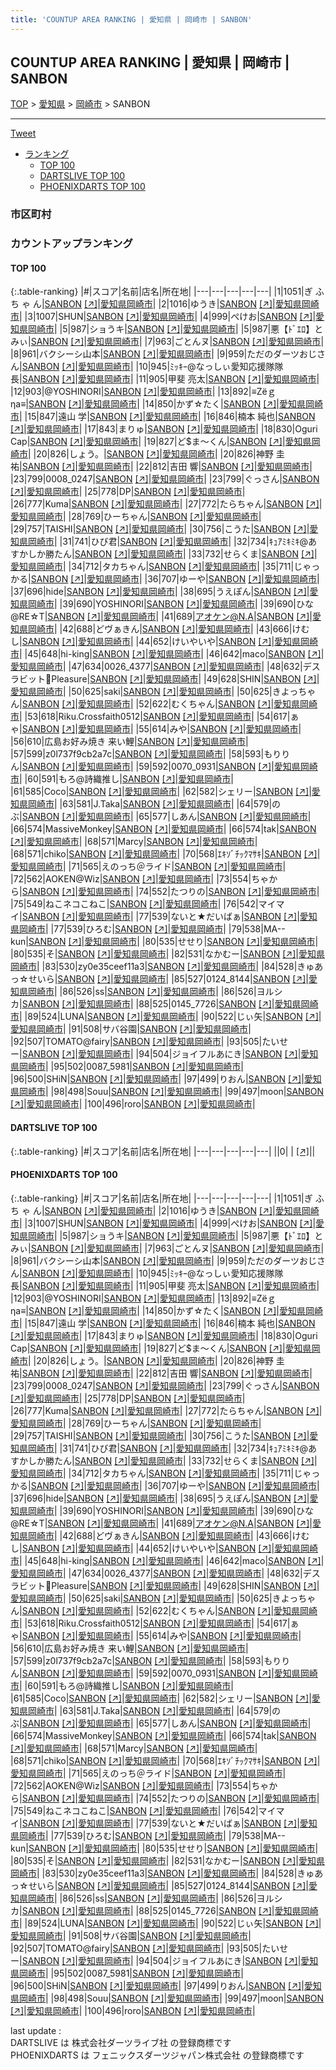 ```yaml
---
title: 'COUNTUP AREA RANKING | 愛知県 | 岡崎市 | SANBON'
---
```

## COUNTUP AREA RANKING | 愛知県 | 岡崎市 | SANBON

[TOP](/darts/rank/) > [愛知県](/darts/rank/愛知県/) > [岡崎市](/darts/rank/愛知県/岡崎市/) > SANBON

___

<a href="https://twitter.com/share?ref_src=twsrc%5Etfw" data-text="COUNTUP AREA RANKING | 愛知県岡崎市SANBON" class="twitter-share-button" data-hashtags="DARTSLIVE,PHOENIXDARTS,darts,ダーツ" data-show-count="false">Tweet</a>

* [ランキング](#カウントアップランキング)
    * [TOP 100](#top-100)
    * [DARTSLIVE TOP 100](#dartslive-top-100)
    * [PHOENIXDARTS TOP 100](#phoenixdarts-top-100)

### 市区町村

<ul>

</ul>

### カウントアップランキング

#### TOP 100



{:.table-ranking}
|#|スコア|名前|店名|所在地|
|---|---|---|---|---|
|1|1051|<span class="rank-name-pd">ぎ ふ ち ゃ ん</span>|<a href="/darts/rank/shops/89578.html">SANBON</a> <a href="https://vs.phoenixdarts.com/jp/shop/shopDetailInfo/s_89578?s_seq=89578">[↗]</a>|<a href="/darts/rank/愛知県/岡崎市">愛知県岡崎市</a>|
|2|1016|<span class="rank-name-pd">ゆうき</span>|<a href="/darts/rank/shops/89578.html">SANBON</a> <a href="https://vs.phoenixdarts.com/jp/shop/shopDetailInfo/s_89578?s_seq=89578">[↗]</a>|<a href="/darts/rank/愛知県/岡崎市">愛知県岡崎市</a>|
|3|1007|<span class="rank-name-pd">SHUN</span>|<a href="/darts/rank/shops/89578.html">SANBON</a> <a href="https://vs.phoenixdarts.com/jp/shop/shopDetailInfo/s_89578?s_seq=89578">[↗]</a>|<a href="/darts/rank/愛知県/岡崎市">愛知県岡崎市</a>|
|4|999|<span class="rank-name-pd">ぺけお</span>|<a href="/darts/rank/shops/89578.html">SANBON</a> <a href="https://vs.phoenixdarts.com/jp/shop/shopDetailInfo/s_89578?s_seq=89578">[↗]</a>|<a href="/darts/rank/愛知県/岡崎市">愛知県岡崎市</a>|
|5|987|<span class="rank-name-pd">ショうキ</span>|<a href="/darts/rank/shops/89578.html">SANBON</a> <a href="https://vs.phoenixdarts.com/jp/shop/shopDetailInfo/s_89578?s_seq=89578">[↗]</a>|<a href="/darts/rank/愛知県/岡崎市">愛知県岡崎市</a>|
|5|987|<span class="rank-name-pd">悪【ﾄﾞｴﾛ】とみぃ</span>|<a href="/darts/rank/shops/89578.html">SANBON</a> <a href="https://vs.phoenixdarts.com/jp/shop/shopDetailInfo/s_89578?s_seq=89578">[↗]</a>|<a href="/darts/rank/愛知県/岡崎市">愛知県岡崎市</a>|
|7|963|<span class="rank-name-pd">ごとんヌ</span>|<a href="/darts/rank/shops/89578.html">SANBON</a> <a href="https://vs.phoenixdarts.com/jp/shop/shopDetailInfo/s_89578?s_seq=89578">[↗]</a>|<a href="/darts/rank/愛知県/岡崎市">愛知県岡崎市</a>|
|8|961|<span class="rank-name-pd">バクシーシ山本</span>|<a href="/darts/rank/shops/89578.html">SANBON</a> <a href="https://vs.phoenixdarts.com/jp/shop/shopDetailInfo/s_89578?s_seq=89578">[↗]</a>|<a href="/darts/rank/愛知県/岡崎市">愛知県岡崎市</a>|
|9|959|<span class="rank-name-pd">ただのダーツおじさん</span>|<a href="/darts/rank/shops/89578.html">SANBON</a> <a href="https://vs.phoenixdarts.com/jp/shop/shopDetailInfo/s_89578?s_seq=89578">[↗]</a>|<a href="/darts/rank/愛知県/岡崎市">愛知県岡崎市</a>|
|10|945|<span class="rank-name-pd">ﾐｯｷｰ@なっしぃ愛知応援隊隊長</span>|<a href="/darts/rank/shops/89578.html">SANBON</a> <a href="https://vs.phoenixdarts.com/jp/shop/shopDetailInfo/s_89578?s_seq=89578">[↗]</a>|<a href="/darts/rank/愛知県/岡崎市">愛知県岡崎市</a>|
|11|905|<span class="rank-name-pd"><span class="pro-icon-pd"></span>甲斐 亮太</span>|<a href="/darts/rank/shops/89578.html">SANBON</a> <a href="https://vs.phoenixdarts.com/jp/shop/shopDetailInfo/s_89578?s_seq=89578">[↗]</a>|<a href="/darts/rank/愛知県/岡崎市">愛知県岡崎市</a>|
|12|903|<span class="rank-name-pd">@YOSHINORI</span>|<a href="/darts/rank/shops/89578.html">SANBON</a> <a href="https://vs.phoenixdarts.com/jp/shop/shopDetailInfo/s_89578?s_seq=89578">[↗]</a>|<a href="/darts/rank/愛知県/岡崎市">愛知県岡崎市</a>|
|13|892|<span class="rank-name-pd">≡Ζёｇηа≡</span>|<a href="/darts/rank/shops/89578.html">SANBON</a> <a href="https://vs.phoenixdarts.com/jp/shop/shopDetailInfo/s_89578?s_seq=89578">[↗]</a>|<a href="/darts/rank/愛知県/岡崎市">愛知県岡崎市</a>|
|14|850|<span class="rank-name-pd">かず☆たく</span>|<a href="/darts/rank/shops/89578.html">SANBON</a> <a href="https://vs.phoenixdarts.com/jp/shop/shopDetailInfo/s_89578?s_seq=89578">[↗]</a>|<a href="/darts/rank/愛知県/岡崎市">愛知県岡崎市</a>|
|15|847|<span class="rank-name-pd">遠山 学</span>|<a href="/darts/rank/shops/89578.html">SANBON</a> <a href="https://vs.phoenixdarts.com/jp/shop/shopDetailInfo/s_89578?s_seq=89578">[↗]</a>|<a href="/darts/rank/愛知県/岡崎市">愛知県岡崎市</a>|
|16|846|<span class="rank-name-pd"><span class="pro-icon-pd"></span>楠本 純也</span>|<a href="/darts/rank/shops/89578.html">SANBON</a> <a href="https://vs.phoenixdarts.com/jp/shop/shopDetailInfo/s_89578?s_seq=89578">[↗]</a>|<a href="/darts/rank/愛知県/岡崎市">愛知県岡崎市</a>|
|17|843|<span class="rank-name-pd">まりゅ</span>|<a href="/darts/rank/shops/89578.html">SANBON</a> <a href="https://vs.phoenixdarts.com/jp/shop/shopDetailInfo/s_89578?s_seq=89578">[↗]</a>|<a href="/darts/rank/愛知県/岡崎市">愛知県岡崎市</a>|
|18|830|<span class="rank-name-pd">Oguri Cap</span>|<a href="/darts/rank/shops/89578.html">SANBON</a> <a href="https://vs.phoenixdarts.com/jp/shop/shopDetailInfo/s_89578?s_seq=89578">[↗]</a>|<a href="/darts/rank/愛知県/岡崎市">愛知県岡崎市</a>|
|19|827|<span class="rank-name-pd">ど$ま〜くん</span>|<a href="/darts/rank/shops/89578.html">SANBON</a> <a href="https://vs.phoenixdarts.com/jp/shop/shopDetailInfo/s_89578?s_seq=89578">[↗]</a>|<a href="/darts/rank/愛知県/岡崎市">愛知県岡崎市</a>|
|20|826|<span class="rank-name-pd">しょう。</span>|<a href="/darts/rank/shops/89578.html">SANBON</a> <a href="https://vs.phoenixdarts.com/jp/shop/shopDetailInfo/s_89578?s_seq=89578">[↗]</a>|<a href="/darts/rank/愛知県/岡崎市">愛知県岡崎市</a>|
|20|826|<span class="rank-name-pd">神野 圭祐</span>|<a href="/darts/rank/shops/89578.html">SANBON</a> <a href="https://vs.phoenixdarts.com/jp/shop/shopDetailInfo/s_89578?s_seq=89578">[↗]</a>|<a href="/darts/rank/愛知県/岡崎市">愛知県岡崎市</a>|
|22|812|<span class="rank-name-pd"><span class="pro-icon-pd"></span>吉田 響</span>|<a href="/darts/rank/shops/89578.html">SANBON</a> <a href="https://vs.phoenixdarts.com/jp/shop/shopDetailInfo/s_89578?s_seq=89578">[↗]</a>|<a href="/darts/rank/愛知県/岡崎市">愛知県岡崎市</a>|
|23|799|<span class="rank-name-pd">0008_0247</span>|<a href="/darts/rank/shops/89578.html">SANBON</a> <a href="https://vs.phoenixdarts.com/jp/shop/shopDetailInfo/s_89578?s_seq=89578">[↗]</a>|<a href="/darts/rank/愛知県/岡崎市">愛知県岡崎市</a>|
|23|799|<span class="rank-name-pd">ぐっさん</span>|<a href="/darts/rank/shops/89578.html">SANBON</a> <a href="https://vs.phoenixdarts.com/jp/shop/shopDetailInfo/s_89578?s_seq=89578">[↗]</a>|<a href="/darts/rank/愛知県/岡崎市">愛知県岡崎市</a>|
|25|778|<span class="rank-name-pd">DP</span>|<a href="/darts/rank/shops/89578.html">SANBON</a> <a href="https://vs.phoenixdarts.com/jp/shop/shopDetailInfo/s_89578?s_seq=89578">[↗]</a>|<a href="/darts/rank/愛知県/岡崎市">愛知県岡崎市</a>|
|26|777|<span class="rank-name-pd">Kuma</span>|<a href="/darts/rank/shops/89578.html">SANBON</a> <a href="https://vs.phoenixdarts.com/jp/shop/shopDetailInfo/s_89578?s_seq=89578">[↗]</a>|<a href="/darts/rank/愛知県/岡崎市">愛知県岡崎市</a>|
|27|772|<span class="rank-name-pd">たらちゃん</span>|<a href="/darts/rank/shops/89578.html">SANBON</a> <a href="https://vs.phoenixdarts.com/jp/shop/shopDetailInfo/s_89578?s_seq=89578">[↗]</a>|<a href="/darts/rank/愛知県/岡崎市">愛知県岡崎市</a>|
|28|769|<span class="rank-name-pd">ひーちゃん</span>|<a href="/darts/rank/shops/89578.html">SANBON</a> <a href="https://vs.phoenixdarts.com/jp/shop/shopDetailInfo/s_89578?s_seq=89578">[↗]</a>|<a href="/darts/rank/愛知県/岡崎市">愛知県岡崎市</a>|
|29|757|<span class="rank-name-pd">TAISHI</span>|<a href="/darts/rank/shops/89578.html">SANBON</a> <a href="https://vs.phoenixdarts.com/jp/shop/shopDetailInfo/s_89578?s_seq=89578">[↗]</a>|<a href="/darts/rank/愛知県/岡崎市">愛知県岡崎市</a>|
|30|756|<span class="rank-name-pd">こうた</span>|<a href="/darts/rank/shops/89578.html">SANBON</a> <a href="https://vs.phoenixdarts.com/jp/shop/shopDetailInfo/s_89578?s_seq=89578">[↗]</a>|<a href="/darts/rank/愛知県/岡崎市">愛知県岡崎市</a>|
|31|741|<span class="rank-name-pd">ひび君</span>|<a href="/darts/rank/shops/89578.html">SANBON</a> <a href="https://vs.phoenixdarts.com/jp/shop/shopDetailInfo/s_89578?s_seq=89578">[↗]</a>|<a href="/darts/rank/愛知県/岡崎市">愛知県岡崎市</a>|
|32|734|<span class="rank-name-pd">ｷｭｱﾐｷﾐｷ@あすかしか勝たん</span>|<a href="/darts/rank/shops/89578.html">SANBON</a> <a href="https://vs.phoenixdarts.com/jp/shop/shopDetailInfo/s_89578?s_seq=89578">[↗]</a>|<a href="/darts/rank/愛知県/岡崎市">愛知県岡崎市</a>|
|33|732|<span class="rank-name-pd">せらくま</span>|<a href="/darts/rank/shops/89578.html">SANBON</a> <a href="https://vs.phoenixdarts.com/jp/shop/shopDetailInfo/s_89578?s_seq=89578">[↗]</a>|<a href="/darts/rank/愛知県/岡崎市">愛知県岡崎市</a>|
|34|712|<span class="rank-name-pd">タカちゃん</span>|<a href="/darts/rank/shops/89578.html">SANBON</a> <a href="https://vs.phoenixdarts.com/jp/shop/shopDetailInfo/s_89578?s_seq=89578">[↗]</a>|<a href="/darts/rank/愛知県/岡崎市">愛知県岡崎市</a>|
|35|711|<span class="rank-name-pd">じゃっかる</span>|<a href="/darts/rank/shops/89578.html">SANBON</a> <a href="https://vs.phoenixdarts.com/jp/shop/shopDetailInfo/s_89578?s_seq=89578">[↗]</a>|<a href="/darts/rank/愛知県/岡崎市">愛知県岡崎市</a>|
|36|707|<span class="rank-name-pd">ゆーや</span>|<a href="/darts/rank/shops/89578.html">SANBON</a> <a href="https://vs.phoenixdarts.com/jp/shop/shopDetailInfo/s_89578?s_seq=89578">[↗]</a>|<a href="/darts/rank/愛知県/岡崎市">愛知県岡崎市</a>|
|37|696|<span class="rank-name-pd">hide</span>|<a href="/darts/rank/shops/89578.html">SANBON</a> <a href="https://vs.phoenixdarts.com/jp/shop/shopDetailInfo/s_89578?s_seq=89578">[↗]</a>|<a href="/darts/rank/愛知県/岡崎市">愛知県岡崎市</a>|
|38|695|<span class="rank-name-pd">うえぽん</span>|<a href="/darts/rank/shops/89578.html">SANBON</a> <a href="https://vs.phoenixdarts.com/jp/shop/shopDetailInfo/s_89578?s_seq=89578">[↗]</a>|<a href="/darts/rank/愛知県/岡崎市">愛知県岡崎市</a>|
|39|690|<span class="rank-name-pd">YOSHINORI</span>|<a href="/darts/rank/shops/89578.html">SANBON</a> <a href="https://vs.phoenixdarts.com/jp/shop/shopDetailInfo/s_89578?s_seq=89578">[↗]</a>|<a href="/darts/rank/愛知県/岡崎市">愛知県岡崎市</a>|
|39|690|<span class="rank-name-pd">ひな@RE☆T</span>|<a href="/darts/rank/shops/89578.html">SANBON</a> <a href="https://vs.phoenixdarts.com/jp/shop/shopDetailInfo/s_89578?s_seq=89578">[↗]</a>|<a href="/darts/rank/愛知県/岡崎市">愛知県岡崎市</a>|
|41|689|<span class="rank-name-pd">アオケン@N.A</span>|<a href="/darts/rank/shops/89578.html">SANBON</a> <a href="https://vs.phoenixdarts.com/jp/shop/shopDetailInfo/s_89578?s_seq=89578">[↗]</a>|<a href="/darts/rank/愛知県/岡崎市">愛知県岡崎市</a>|
|42|688|<span class="rank-name-pd">どヴぁきん</span>|<a href="/darts/rank/shops/89578.html">SANBON</a> <a href="https://vs.phoenixdarts.com/jp/shop/shopDetailInfo/s_89578?s_seq=89578">[↗]</a>|<a href="/darts/rank/愛知県/岡崎市">愛知県岡崎市</a>|
|43|666|<span class="rank-name-pd">けむし</span>|<a href="/darts/rank/shops/89578.html">SANBON</a> <a href="https://vs.phoenixdarts.com/jp/shop/shopDetailInfo/s_89578?s_seq=89578">[↗]</a>|<a href="/darts/rank/愛知県/岡崎市">愛知県岡崎市</a>|
|44|652|<span class="rank-name-pd">けいやいや</span>|<a href="/darts/rank/shops/89578.html">SANBON</a> <a href="https://vs.phoenixdarts.com/jp/shop/shopDetailInfo/s_89578?s_seq=89578">[↗]</a>|<a href="/darts/rank/愛知県/岡崎市">愛知県岡崎市</a>|
|45|648|<span class="rank-name-pd">hi-king</span>|<a href="/darts/rank/shops/89578.html">SANBON</a> <a href="https://vs.phoenixdarts.com/jp/shop/shopDetailInfo/s_89578?s_seq=89578">[↗]</a>|<a href="/darts/rank/愛知県/岡崎市">愛知県岡崎市</a>|
|46|642|<span class="rank-name-pd">maco</span>|<a href="/darts/rank/shops/89578.html">SANBON</a> <a href="https://vs.phoenixdarts.com/jp/shop/shopDetailInfo/s_89578?s_seq=89578">[↗]</a>|<a href="/darts/rank/愛知県/岡崎市">愛知県岡崎市</a>|
|47|634|<span class="rank-name-pd">0026_4377</span>|<a href="/darts/rank/shops/89578.html">SANBON</a> <a href="https://vs.phoenixdarts.com/jp/shop/shopDetailInfo/s_89578?s_seq=89578">[↗]</a>|<a href="/darts/rank/愛知県/岡崎市">愛知県岡崎市</a>|
|48|632|<span class="rank-name-pd">デスラビット🐰Pleasure</span>|<a href="/darts/rank/shops/89578.html">SANBON</a> <a href="https://vs.phoenixdarts.com/jp/shop/shopDetailInfo/s_89578?s_seq=89578">[↗]</a>|<a href="/darts/rank/愛知県/岡崎市">愛知県岡崎市</a>|
|49|628|<span class="rank-name-pd">SHIN</span>|<a href="/darts/rank/shops/89578.html">SANBON</a> <a href="https://vs.phoenixdarts.com/jp/shop/shopDetailInfo/s_89578?s_seq=89578">[↗]</a>|<a href="/darts/rank/愛知県/岡崎市">愛知県岡崎市</a>|
|50|625|<span class="rank-name-pd">saki</span>|<a href="/darts/rank/shops/89578.html">SANBON</a> <a href="https://vs.phoenixdarts.com/jp/shop/shopDetailInfo/s_89578?s_seq=89578">[↗]</a>|<a href="/darts/rank/愛知県/岡崎市">愛知県岡崎市</a>|
|50|625|<span class="rank-name-pd">きよっちゃん</span>|<a href="/darts/rank/shops/89578.html">SANBON</a> <a href="https://vs.phoenixdarts.com/jp/shop/shopDetailInfo/s_89578?s_seq=89578">[↗]</a>|<a href="/darts/rank/愛知県/岡崎市">愛知県岡崎市</a>|
|52|622|<span class="rank-name-pd">むくちゃん</span>|<a href="/darts/rank/shops/89578.html">SANBON</a> <a href="https://vs.phoenixdarts.com/jp/shop/shopDetailInfo/s_89578?s_seq=89578">[↗]</a>|<a href="/darts/rank/愛知県/岡崎市">愛知県岡崎市</a>|
|53|618|<span class="rank-name-pd">Riku.Crossfaith0512</span>|<a href="/darts/rank/shops/89578.html">SANBON</a> <a href="https://vs.phoenixdarts.com/jp/shop/shopDetailInfo/s_89578?s_seq=89578">[↗]</a>|<a href="/darts/rank/愛知県/岡崎市">愛知県岡崎市</a>|
|54|617|<span class="rank-name-pd">ぁゃ</span>|<a href="/darts/rank/shops/89578.html">SANBON</a> <a href="https://vs.phoenixdarts.com/jp/shop/shopDetailInfo/s_89578?s_seq=89578">[↗]</a>|<a href="/darts/rank/愛知県/岡崎市">愛知県岡崎市</a>|
|55|614|<span class="rank-name-pd">みや</span>|<a href="/darts/rank/shops/89578.html">SANBON</a> <a href="https://vs.phoenixdarts.com/jp/shop/shopDetailInfo/s_89578?s_seq=89578">[↗]</a>|<a href="/darts/rank/愛知県/岡崎市">愛知県岡崎市</a>|
|56|610|<span class="rank-name-pd">広島お好み焼き 来い鯉</span>|<a href="/darts/rank/shops/89578.html">SANBON</a> <a href="https://vs.phoenixdarts.com/jp/shop/shopDetailInfo/s_89578?s_seq=89578">[↗]</a>|<a href="/darts/rank/愛知県/岡崎市">愛知県岡崎市</a>|
|57|599|<span class="rank-name-pd">z0l737f9cb2a7c</span>|<a href="/darts/rank/shops/89578.html">SANBON</a> <a href="https://vs.phoenixdarts.com/jp/shop/shopDetailInfo/s_89578?s_seq=89578">[↗]</a>|<a href="/darts/rank/愛知県/岡崎市">愛知県岡崎市</a>|
|58|593|<span class="rank-name-pd">もりりん</span>|<a href="/darts/rank/shops/89578.html">SANBON</a> <a href="https://vs.phoenixdarts.com/jp/shop/shopDetailInfo/s_89578?s_seq=89578">[↗]</a>|<a href="/darts/rank/愛知県/岡崎市">愛知県岡崎市</a>|
|59|592|<span class="rank-name-pd">0070_0931</span>|<a href="/darts/rank/shops/89578.html">SANBON</a> <a href="https://vs.phoenixdarts.com/jp/shop/shopDetailInfo/s_89578?s_seq=89578">[↗]</a>|<a href="/darts/rank/愛知県/岡崎市">愛知県岡崎市</a>|
|60|591|<span class="rank-name-pd">もろ@詩織推し</span>|<a href="/darts/rank/shops/89578.html">SANBON</a> <a href="https://vs.phoenixdarts.com/jp/shop/shopDetailInfo/s_89578?s_seq=89578">[↗]</a>|<a href="/darts/rank/愛知県/岡崎市">愛知県岡崎市</a>|
|61|585|<span class="rank-name-pd">Coco</span>|<a href="/darts/rank/shops/89578.html">SANBON</a> <a href="https://vs.phoenixdarts.com/jp/shop/shopDetailInfo/s_89578?s_seq=89578">[↗]</a>|<a href="/darts/rank/愛知県/岡崎市">愛知県岡崎市</a>|
|62|582|<span class="rank-name-pd">シェリー</span>|<a href="/darts/rank/shops/89578.html">SANBON</a> <a href="https://vs.phoenixdarts.com/jp/shop/shopDetailInfo/s_89578?s_seq=89578">[↗]</a>|<a href="/darts/rank/愛知県/岡崎市">愛知県岡崎市</a>|
|63|581|<span class="rank-name-pd">J.Taka</span>|<a href="/darts/rank/shops/89578.html">SANBON</a> <a href="https://vs.phoenixdarts.com/jp/shop/shopDetailInfo/s_89578?s_seq=89578">[↗]</a>|<a href="/darts/rank/愛知県/岡崎市">愛知県岡崎市</a>|
|64|579|<span class="rank-name-pd">のぶ</span>|<a href="/darts/rank/shops/89578.html">SANBON</a> <a href="https://vs.phoenixdarts.com/jp/shop/shopDetailInfo/s_89578?s_seq=89578">[↗]</a>|<a href="/darts/rank/愛知県/岡崎市">愛知県岡崎市</a>|
|65|577|<span class="rank-name-pd">しあん</span>|<a href="/darts/rank/shops/89578.html">SANBON</a> <a href="https://vs.phoenixdarts.com/jp/shop/shopDetailInfo/s_89578?s_seq=89578">[↗]</a>|<a href="/darts/rank/愛知県/岡崎市">愛知県岡崎市</a>|
|66|574|<span class="rank-name-pd">MassiveMonkey</span>|<a href="/darts/rank/shops/89578.html">SANBON</a> <a href="https://vs.phoenixdarts.com/jp/shop/shopDetailInfo/s_89578?s_seq=89578">[↗]</a>|<a href="/darts/rank/愛知県/岡崎市">愛知県岡崎市</a>|
|66|574|<span class="rank-name-pd">tak</span>|<a href="/darts/rank/shops/89578.html">SANBON</a> <a href="https://vs.phoenixdarts.com/jp/shop/shopDetailInfo/s_89578?s_seq=89578">[↗]</a>|<a href="/darts/rank/愛知県/岡崎市">愛知県岡崎市</a>|
|68|571|<span class="rank-name-pd">Marcy</span>|<a href="/darts/rank/shops/89578.html">SANBON</a> <a href="https://vs.phoenixdarts.com/jp/shop/shopDetailInfo/s_89578?s_seq=89578">[↗]</a>|<a href="/darts/rank/愛知県/岡崎市">愛知県岡崎市</a>|
|68|571|<span class="rank-name-pd">chiko</span>|<a href="/darts/rank/shops/89578.html">SANBON</a> <a href="https://vs.phoenixdarts.com/jp/shop/shopDetailInfo/s_89578?s_seq=89578">[↗]</a>|<a href="/darts/rank/愛知県/岡崎市">愛知県岡崎市</a>|
|70|568|<span class="rank-name-pd">ｴｷｿﾞﾁｯｸﾏｻｷ</span>|<a href="/darts/rank/shops/89578.html">SANBON</a> <a href="https://vs.phoenixdarts.com/jp/shop/shopDetailInfo/s_89578?s_seq=89578">[↗]</a>|<a href="/darts/rank/愛知県/岡崎市">愛知県岡崎市</a>|
|71|565|<span class="rank-name-pd">えのっち＠ライド</span>|<a href="/darts/rank/shops/89578.html">SANBON</a> <a href="https://vs.phoenixdarts.com/jp/shop/shopDetailInfo/s_89578?s_seq=89578">[↗]</a>|<a href="/darts/rank/愛知県/岡崎市">愛知県岡崎市</a>|
|72|562|<span class="rank-name-pd">AOKEN@Wiz</span>|<a href="/darts/rank/shops/89578.html">SANBON</a> <a href="https://vs.phoenixdarts.com/jp/shop/shopDetailInfo/s_89578?s_seq=89578">[↗]</a>|<a href="/darts/rank/愛知県/岡崎市">愛知県岡崎市</a>|
|73|554|<span class="rank-name-pd">ちゃから</span>|<a href="/darts/rank/shops/89578.html">SANBON</a> <a href="https://vs.phoenixdarts.com/jp/shop/shopDetailInfo/s_89578?s_seq=89578">[↗]</a>|<a href="/darts/rank/愛知県/岡崎市">愛知県岡崎市</a>|
|74|552|<span class="rank-name-pd">たつりの</span>|<a href="/darts/rank/shops/89578.html">SANBON</a> <a href="https://vs.phoenixdarts.com/jp/shop/shopDetailInfo/s_89578?s_seq=89578">[↗]</a>|<a href="/darts/rank/愛知県/岡崎市">愛知県岡崎市</a>|
|75|549|<span class="rank-name-pd">ねこネコこねこ</span>|<a href="/darts/rank/shops/89578.html">SANBON</a> <a href="https://vs.phoenixdarts.com/jp/shop/shopDetailInfo/s_89578?s_seq=89578">[↗]</a>|<a href="/darts/rank/愛知県/岡崎市">愛知県岡崎市</a>|
|76|542|<span class="rank-name-pd">マイマイ</span>|<a href="/darts/rank/shops/89578.html">SANBON</a> <a href="https://vs.phoenixdarts.com/jp/shop/shopDetailInfo/s_89578?s_seq=89578">[↗]</a>|<a href="/darts/rank/愛知県/岡崎市">愛知県岡崎市</a>|
|77|539|<span class="rank-name-pd">ないと★だいばぁ</span>|<a href="/darts/rank/shops/89578.html">SANBON</a> <a href="https://vs.phoenixdarts.com/jp/shop/shopDetailInfo/s_89578?s_seq=89578">[↗]</a>|<a href="/darts/rank/愛知県/岡崎市">愛知県岡崎市</a>|
|77|539|<span class="rank-name-pd">ひろむ</span>|<a href="/darts/rank/shops/89578.html">SANBON</a> <a href="https://vs.phoenixdarts.com/jp/shop/shopDetailInfo/s_89578?s_seq=89578">[↗]</a>|<a href="/darts/rank/愛知県/岡崎市">愛知県岡崎市</a>|
|79|538|<span class="rank-name-pd">MA--kun</span>|<a href="/darts/rank/shops/89578.html">SANBON</a> <a href="https://vs.phoenixdarts.com/jp/shop/shopDetailInfo/s_89578?s_seq=89578">[↗]</a>|<a href="/darts/rank/愛知県/岡崎市">愛知県岡崎市</a>|
|80|535|<span class="rank-name-pd">せせり</span>|<a href="/darts/rank/shops/89578.html">SANBON</a> <a href="https://vs.phoenixdarts.com/jp/shop/shopDetailInfo/s_89578?s_seq=89578">[↗]</a>|<a href="/darts/rank/愛知県/岡崎市">愛知県岡崎市</a>|
|80|535|<span class="rank-name-pd">そ</span>|<a href="/darts/rank/shops/89578.html">SANBON</a> <a href="https://vs.phoenixdarts.com/jp/shop/shopDetailInfo/s_89578?s_seq=89578">[↗]</a>|<a href="/darts/rank/愛知県/岡崎市">愛知県岡崎市</a>|
|82|531|<span class="rank-name-pd">なかむー</span>|<a href="/darts/rank/shops/89578.html">SANBON</a> <a href="https://vs.phoenixdarts.com/jp/shop/shopDetailInfo/s_89578?s_seq=89578">[↗]</a>|<a href="/darts/rank/愛知県/岡崎市">愛知県岡崎市</a>|
|83|530|<span class="rank-name-pd">zy0e35ceef11a3</span>|<a href="/darts/rank/shops/89578.html">SANBON</a> <a href="https://vs.phoenixdarts.com/jp/shop/shopDetailInfo/s_89578?s_seq=89578">[↗]</a>|<a href="/darts/rank/愛知県/岡崎市">愛知県岡崎市</a>|
|84|528|<span class="rank-name-pd">きゅあっ‪☆せいら</span>|<a href="/darts/rank/shops/89578.html">SANBON</a> <a href="https://vs.phoenixdarts.com/jp/shop/shopDetailInfo/s_89578?s_seq=89578">[↗]</a>|<a href="/darts/rank/愛知県/岡崎市">愛知県岡崎市</a>|
|85|527|<span class="rank-name-pd">0124_8144</span>|<a href="/darts/rank/shops/89578.html">SANBON</a> <a href="https://vs.phoenixdarts.com/jp/shop/shopDetailInfo/s_89578?s_seq=89578">[↗]</a>|<a href="/darts/rank/愛知県/岡崎市">愛知県岡崎市</a>|
|86|526|<span class="rank-name-pd">ss</span>|<a href="/darts/rank/shops/89578.html">SANBON</a> <a href="https://vs.phoenixdarts.com/jp/shop/shopDetailInfo/s_89578?s_seq=89578">[↗]</a>|<a href="/darts/rank/愛知県/岡崎市">愛知県岡崎市</a>|
|86|526|<span class="rank-name-pd">ヨルシカ</span>|<a href="/darts/rank/shops/89578.html">SANBON</a> <a href="https://vs.phoenixdarts.com/jp/shop/shopDetailInfo/s_89578?s_seq=89578">[↗]</a>|<a href="/darts/rank/愛知県/岡崎市">愛知県岡崎市</a>|
|88|525|<span class="rank-name-pd">0145_7726</span>|<a href="/darts/rank/shops/89578.html">SANBON</a> <a href="https://vs.phoenixdarts.com/jp/shop/shopDetailInfo/s_89578?s_seq=89578">[↗]</a>|<a href="/darts/rank/愛知県/岡崎市">愛知県岡崎市</a>|
|89|524|<span class="rank-name-pd">LUNA</span>|<a href="/darts/rank/shops/89578.html">SANBON</a> <a href="https://vs.phoenixdarts.com/jp/shop/shopDetailInfo/s_89578?s_seq=89578">[↗]</a>|<a href="/darts/rank/愛知県/岡崎市">愛知県岡崎市</a>|
|90|522|<span class="rank-name-pd">じぃ矢</span>|<a href="/darts/rank/shops/89578.html">SANBON</a> <a href="https://vs.phoenixdarts.com/jp/shop/shopDetailInfo/s_89578?s_seq=89578">[↗]</a>|<a href="/darts/rank/愛知県/岡崎市">愛知県岡崎市</a>|
|91|508|<span class="rank-name-pd">サバ谷園</span>|<a href="/darts/rank/shops/89578.html">SANBON</a> <a href="https://vs.phoenixdarts.com/jp/shop/shopDetailInfo/s_89578?s_seq=89578">[↗]</a>|<a href="/darts/rank/愛知県/岡崎市">愛知県岡崎市</a>|
|92|507|<span class="rank-name-pd">TOMATO@fairy</span>|<a href="/darts/rank/shops/89578.html">SANBON</a> <a href="https://vs.phoenixdarts.com/jp/shop/shopDetailInfo/s_89578?s_seq=89578">[↗]</a>|<a href="/darts/rank/愛知県/岡崎市">愛知県岡崎市</a>|
|93|505|<span class="rank-name-pd">たいせー</span>|<a href="/darts/rank/shops/89578.html">SANBON</a> <a href="https://vs.phoenixdarts.com/jp/shop/shopDetailInfo/s_89578?s_seq=89578">[↗]</a>|<a href="/darts/rank/愛知県/岡崎市">愛知県岡崎市</a>|
|94|504|<span class="rank-name-pd">ジョイフルあにき</span>|<a href="/darts/rank/shops/89578.html">SANBON</a> <a href="https://vs.phoenixdarts.com/jp/shop/shopDetailInfo/s_89578?s_seq=89578">[↗]</a>|<a href="/darts/rank/愛知県/岡崎市">愛知県岡崎市</a>|
|95|502|<span class="rank-name-pd">0087_5981</span>|<a href="/darts/rank/shops/89578.html">SANBON</a> <a href="https://vs.phoenixdarts.com/jp/shop/shopDetailInfo/s_89578?s_seq=89578">[↗]</a>|<a href="/darts/rank/愛知県/岡崎市">愛知県岡崎市</a>|
|96|500|<span class="rank-name-pd">SHiN</span>|<a href="/darts/rank/shops/89578.html">SANBON</a> <a href="https://vs.phoenixdarts.com/jp/shop/shopDetailInfo/s_89578?s_seq=89578">[↗]</a>|<a href="/darts/rank/愛知県/岡崎市">愛知県岡崎市</a>|
|97|499|<span class="rank-name-pd">りおん</span>|<a href="/darts/rank/shops/89578.html">SANBON</a> <a href="https://vs.phoenixdarts.com/jp/shop/shopDetailInfo/s_89578?s_seq=89578">[↗]</a>|<a href="/darts/rank/愛知県/岡崎市">愛知県岡崎市</a>|
|98|498|<span class="rank-name-pd">Souu</span>|<a href="/darts/rank/shops/89578.html">SANBON</a> <a href="https://vs.phoenixdarts.com/jp/shop/shopDetailInfo/s_89578?s_seq=89578">[↗]</a>|<a href="/darts/rank/愛知県/岡崎市">愛知県岡崎市</a>|
|99|497|<span class="rank-name-pd">moon</span>|<a href="/darts/rank/shops/89578.html">SANBON</a> <a href="https://vs.phoenixdarts.com/jp/shop/shopDetailInfo/s_89578?s_seq=89578">[↗]</a>|<a href="/darts/rank/愛知県/岡崎市">愛知県岡崎市</a>|
|100|496|<span class="rank-name-pd">roro</span>|<a href="/darts/rank/shops/89578.html">SANBON</a> <a href="https://vs.phoenixdarts.com/jp/shop/shopDetailInfo/s_89578?s_seq=89578">[↗]</a>|<a href="/darts/rank/愛知県/岡崎市">愛知県岡崎市</a>|


#### DARTSLIVE TOP 100



{:.table-ranking}
|#|スコア|名前|店名|所在地|
|---|---|---|---|---|
||0|<span class="rank-name-dl"> </span>|<a href="/darts/rank/shops/.html"></a> <a href="">[↗]</a>|<a href="/darts/rank//"></a>|


#### PHOENIXDARTS TOP 100



{:.table-ranking}
|#|スコア|名前|店名|所在地|
|---|---|---|---|---|
|1|1051|<span class="rank-name-pd">ぎ ふ ち ゃ ん</span>|<a href="/darts/rank/shops/89578.html">SANBON</a> <a href="https://vs.phoenixdarts.com/jp/shop/shopDetailInfo/s_89578?s_seq=89578">[↗]</a>|<a href="/darts/rank/愛知県/岡崎市">愛知県岡崎市</a>|
|2|1016|<span class="rank-name-pd">ゆうき</span>|<a href="/darts/rank/shops/89578.html">SANBON</a> <a href="https://vs.phoenixdarts.com/jp/shop/shopDetailInfo/s_89578?s_seq=89578">[↗]</a>|<a href="/darts/rank/愛知県/岡崎市">愛知県岡崎市</a>|
|3|1007|<span class="rank-name-pd">SHUN</span>|<a href="/darts/rank/shops/89578.html">SANBON</a> <a href="https://vs.phoenixdarts.com/jp/shop/shopDetailInfo/s_89578?s_seq=89578">[↗]</a>|<a href="/darts/rank/愛知県/岡崎市">愛知県岡崎市</a>|
|4|999|<span class="rank-name-pd">ぺけお</span>|<a href="/darts/rank/shops/89578.html">SANBON</a> <a href="https://vs.phoenixdarts.com/jp/shop/shopDetailInfo/s_89578?s_seq=89578">[↗]</a>|<a href="/darts/rank/愛知県/岡崎市">愛知県岡崎市</a>|
|5|987|<span class="rank-name-pd">ショうキ</span>|<a href="/darts/rank/shops/89578.html">SANBON</a> <a href="https://vs.phoenixdarts.com/jp/shop/shopDetailInfo/s_89578?s_seq=89578">[↗]</a>|<a href="/darts/rank/愛知県/岡崎市">愛知県岡崎市</a>|
|5|987|<span class="rank-name-pd">悪【ﾄﾞｴﾛ】とみぃ</span>|<a href="/darts/rank/shops/89578.html">SANBON</a> <a href="https://vs.phoenixdarts.com/jp/shop/shopDetailInfo/s_89578?s_seq=89578">[↗]</a>|<a href="/darts/rank/愛知県/岡崎市">愛知県岡崎市</a>|
|7|963|<span class="rank-name-pd">ごとんヌ</span>|<a href="/darts/rank/shops/89578.html">SANBON</a> <a href="https://vs.phoenixdarts.com/jp/shop/shopDetailInfo/s_89578?s_seq=89578">[↗]</a>|<a href="/darts/rank/愛知県/岡崎市">愛知県岡崎市</a>|
|8|961|<span class="rank-name-pd">バクシーシ山本</span>|<a href="/darts/rank/shops/89578.html">SANBON</a> <a href="https://vs.phoenixdarts.com/jp/shop/shopDetailInfo/s_89578?s_seq=89578">[↗]</a>|<a href="/darts/rank/愛知県/岡崎市">愛知県岡崎市</a>|
|9|959|<span class="rank-name-pd">ただのダーツおじさん</span>|<a href="/darts/rank/shops/89578.html">SANBON</a> <a href="https://vs.phoenixdarts.com/jp/shop/shopDetailInfo/s_89578?s_seq=89578">[↗]</a>|<a href="/darts/rank/愛知県/岡崎市">愛知県岡崎市</a>|
|10|945|<span class="rank-name-pd">ﾐｯｷｰ@なっしぃ愛知応援隊隊長</span>|<a href="/darts/rank/shops/89578.html">SANBON</a> <a href="https://vs.phoenixdarts.com/jp/shop/shopDetailInfo/s_89578?s_seq=89578">[↗]</a>|<a href="/darts/rank/愛知県/岡崎市">愛知県岡崎市</a>|
|11|905|<span class="rank-name-pd"><span class="pro-icon-pd"></span>甲斐 亮太</span>|<a href="/darts/rank/shops/89578.html">SANBON</a> <a href="https://vs.phoenixdarts.com/jp/shop/shopDetailInfo/s_89578?s_seq=89578">[↗]</a>|<a href="/darts/rank/愛知県/岡崎市">愛知県岡崎市</a>|
|12|903|<span class="rank-name-pd">@YOSHINORI</span>|<a href="/darts/rank/shops/89578.html">SANBON</a> <a href="https://vs.phoenixdarts.com/jp/shop/shopDetailInfo/s_89578?s_seq=89578">[↗]</a>|<a href="/darts/rank/愛知県/岡崎市">愛知県岡崎市</a>|
|13|892|<span class="rank-name-pd">≡Ζёｇηа≡</span>|<a href="/darts/rank/shops/89578.html">SANBON</a> <a href="https://vs.phoenixdarts.com/jp/shop/shopDetailInfo/s_89578?s_seq=89578">[↗]</a>|<a href="/darts/rank/愛知県/岡崎市">愛知県岡崎市</a>|
|14|850|<span class="rank-name-pd">かず☆たく</span>|<a href="/darts/rank/shops/89578.html">SANBON</a> <a href="https://vs.phoenixdarts.com/jp/shop/shopDetailInfo/s_89578?s_seq=89578">[↗]</a>|<a href="/darts/rank/愛知県/岡崎市">愛知県岡崎市</a>|
|15|847|<span class="rank-name-pd">遠山 学</span>|<a href="/darts/rank/shops/89578.html">SANBON</a> <a href="https://vs.phoenixdarts.com/jp/shop/shopDetailInfo/s_89578?s_seq=89578">[↗]</a>|<a href="/darts/rank/愛知県/岡崎市">愛知県岡崎市</a>|
|16|846|<span class="rank-name-pd"><span class="pro-icon-pd"></span>楠本 純也</span>|<a href="/darts/rank/shops/89578.html">SANBON</a> <a href="https://vs.phoenixdarts.com/jp/shop/shopDetailInfo/s_89578?s_seq=89578">[↗]</a>|<a href="/darts/rank/愛知県/岡崎市">愛知県岡崎市</a>|
|17|843|<span class="rank-name-pd">まりゅ</span>|<a href="/darts/rank/shops/89578.html">SANBON</a> <a href="https://vs.phoenixdarts.com/jp/shop/shopDetailInfo/s_89578?s_seq=89578">[↗]</a>|<a href="/darts/rank/愛知県/岡崎市">愛知県岡崎市</a>|
|18|830|<span class="rank-name-pd">Oguri Cap</span>|<a href="/darts/rank/shops/89578.html">SANBON</a> <a href="https://vs.phoenixdarts.com/jp/shop/shopDetailInfo/s_89578?s_seq=89578">[↗]</a>|<a href="/darts/rank/愛知県/岡崎市">愛知県岡崎市</a>|
|19|827|<span class="rank-name-pd">ど$ま〜くん</span>|<a href="/darts/rank/shops/89578.html">SANBON</a> <a href="https://vs.phoenixdarts.com/jp/shop/shopDetailInfo/s_89578?s_seq=89578">[↗]</a>|<a href="/darts/rank/愛知県/岡崎市">愛知県岡崎市</a>|
|20|826|<span class="rank-name-pd">しょう。</span>|<a href="/darts/rank/shops/89578.html">SANBON</a> <a href="https://vs.phoenixdarts.com/jp/shop/shopDetailInfo/s_89578?s_seq=89578">[↗]</a>|<a href="/darts/rank/愛知県/岡崎市">愛知県岡崎市</a>|
|20|826|<span class="rank-name-pd">神野 圭祐</span>|<a href="/darts/rank/shops/89578.html">SANBON</a> <a href="https://vs.phoenixdarts.com/jp/shop/shopDetailInfo/s_89578?s_seq=89578">[↗]</a>|<a href="/darts/rank/愛知県/岡崎市">愛知県岡崎市</a>|
|22|812|<span class="rank-name-pd"><span class="pro-icon-pd"></span>吉田 響</span>|<a href="/darts/rank/shops/89578.html">SANBON</a> <a href="https://vs.phoenixdarts.com/jp/shop/shopDetailInfo/s_89578?s_seq=89578">[↗]</a>|<a href="/darts/rank/愛知県/岡崎市">愛知県岡崎市</a>|
|23|799|<span class="rank-name-pd">0008_0247</span>|<a href="/darts/rank/shops/89578.html">SANBON</a> <a href="https://vs.phoenixdarts.com/jp/shop/shopDetailInfo/s_89578?s_seq=89578">[↗]</a>|<a href="/darts/rank/愛知県/岡崎市">愛知県岡崎市</a>|
|23|799|<span class="rank-name-pd">ぐっさん</span>|<a href="/darts/rank/shops/89578.html">SANBON</a> <a href="https://vs.phoenixdarts.com/jp/shop/shopDetailInfo/s_89578?s_seq=89578">[↗]</a>|<a href="/darts/rank/愛知県/岡崎市">愛知県岡崎市</a>|
|25|778|<span class="rank-name-pd">DP</span>|<a href="/darts/rank/shops/89578.html">SANBON</a> <a href="https://vs.phoenixdarts.com/jp/shop/shopDetailInfo/s_89578?s_seq=89578">[↗]</a>|<a href="/darts/rank/愛知県/岡崎市">愛知県岡崎市</a>|
|26|777|<span class="rank-name-pd">Kuma</span>|<a href="/darts/rank/shops/89578.html">SANBON</a> <a href="https://vs.phoenixdarts.com/jp/shop/shopDetailInfo/s_89578?s_seq=89578">[↗]</a>|<a href="/darts/rank/愛知県/岡崎市">愛知県岡崎市</a>|
|27|772|<span class="rank-name-pd">たらちゃん</span>|<a href="/darts/rank/shops/89578.html">SANBON</a> <a href="https://vs.phoenixdarts.com/jp/shop/shopDetailInfo/s_89578?s_seq=89578">[↗]</a>|<a href="/darts/rank/愛知県/岡崎市">愛知県岡崎市</a>|
|28|769|<span class="rank-name-pd">ひーちゃん</span>|<a href="/darts/rank/shops/89578.html">SANBON</a> <a href="https://vs.phoenixdarts.com/jp/shop/shopDetailInfo/s_89578?s_seq=89578">[↗]</a>|<a href="/darts/rank/愛知県/岡崎市">愛知県岡崎市</a>|
|29|757|<span class="rank-name-pd">TAISHI</span>|<a href="/darts/rank/shops/89578.html">SANBON</a> <a href="https://vs.phoenixdarts.com/jp/shop/shopDetailInfo/s_89578?s_seq=89578">[↗]</a>|<a href="/darts/rank/愛知県/岡崎市">愛知県岡崎市</a>|
|30|756|<span class="rank-name-pd">こうた</span>|<a href="/darts/rank/shops/89578.html">SANBON</a> <a href="https://vs.phoenixdarts.com/jp/shop/shopDetailInfo/s_89578?s_seq=89578">[↗]</a>|<a href="/darts/rank/愛知県/岡崎市">愛知県岡崎市</a>|
|31|741|<span class="rank-name-pd">ひび君</span>|<a href="/darts/rank/shops/89578.html">SANBON</a> <a href="https://vs.phoenixdarts.com/jp/shop/shopDetailInfo/s_89578?s_seq=89578">[↗]</a>|<a href="/darts/rank/愛知県/岡崎市">愛知県岡崎市</a>|
|32|734|<span class="rank-name-pd">ｷｭｱﾐｷﾐｷ@あすかしか勝たん</span>|<a href="/darts/rank/shops/89578.html">SANBON</a> <a href="https://vs.phoenixdarts.com/jp/shop/shopDetailInfo/s_89578?s_seq=89578">[↗]</a>|<a href="/darts/rank/愛知県/岡崎市">愛知県岡崎市</a>|
|33|732|<span class="rank-name-pd">せらくま</span>|<a href="/darts/rank/shops/89578.html">SANBON</a> <a href="https://vs.phoenixdarts.com/jp/shop/shopDetailInfo/s_89578?s_seq=89578">[↗]</a>|<a href="/darts/rank/愛知県/岡崎市">愛知県岡崎市</a>|
|34|712|<span class="rank-name-pd">タカちゃん</span>|<a href="/darts/rank/shops/89578.html">SANBON</a> <a href="https://vs.phoenixdarts.com/jp/shop/shopDetailInfo/s_89578?s_seq=89578">[↗]</a>|<a href="/darts/rank/愛知県/岡崎市">愛知県岡崎市</a>|
|35|711|<span class="rank-name-pd">じゃっかる</span>|<a href="/darts/rank/shops/89578.html">SANBON</a> <a href="https://vs.phoenixdarts.com/jp/shop/shopDetailInfo/s_89578?s_seq=89578">[↗]</a>|<a href="/darts/rank/愛知県/岡崎市">愛知県岡崎市</a>|
|36|707|<span class="rank-name-pd">ゆーや</span>|<a href="/darts/rank/shops/89578.html">SANBON</a> <a href="https://vs.phoenixdarts.com/jp/shop/shopDetailInfo/s_89578?s_seq=89578">[↗]</a>|<a href="/darts/rank/愛知県/岡崎市">愛知県岡崎市</a>|
|37|696|<span class="rank-name-pd">hide</span>|<a href="/darts/rank/shops/89578.html">SANBON</a> <a href="https://vs.phoenixdarts.com/jp/shop/shopDetailInfo/s_89578?s_seq=89578">[↗]</a>|<a href="/darts/rank/愛知県/岡崎市">愛知県岡崎市</a>|
|38|695|<span class="rank-name-pd">うえぽん</span>|<a href="/darts/rank/shops/89578.html">SANBON</a> <a href="https://vs.phoenixdarts.com/jp/shop/shopDetailInfo/s_89578?s_seq=89578">[↗]</a>|<a href="/darts/rank/愛知県/岡崎市">愛知県岡崎市</a>|
|39|690|<span class="rank-name-pd">YOSHINORI</span>|<a href="/darts/rank/shops/89578.html">SANBON</a> <a href="https://vs.phoenixdarts.com/jp/shop/shopDetailInfo/s_89578?s_seq=89578">[↗]</a>|<a href="/darts/rank/愛知県/岡崎市">愛知県岡崎市</a>|
|39|690|<span class="rank-name-pd">ひな@RE☆T</span>|<a href="/darts/rank/shops/89578.html">SANBON</a> <a href="https://vs.phoenixdarts.com/jp/shop/shopDetailInfo/s_89578?s_seq=89578">[↗]</a>|<a href="/darts/rank/愛知県/岡崎市">愛知県岡崎市</a>|
|41|689|<span class="rank-name-pd">アオケン@N.A</span>|<a href="/darts/rank/shops/89578.html">SANBON</a> <a href="https://vs.phoenixdarts.com/jp/shop/shopDetailInfo/s_89578?s_seq=89578">[↗]</a>|<a href="/darts/rank/愛知県/岡崎市">愛知県岡崎市</a>|
|42|688|<span class="rank-name-pd">どヴぁきん</span>|<a href="/darts/rank/shops/89578.html">SANBON</a> <a href="https://vs.phoenixdarts.com/jp/shop/shopDetailInfo/s_89578?s_seq=89578">[↗]</a>|<a href="/darts/rank/愛知県/岡崎市">愛知県岡崎市</a>|
|43|666|<span class="rank-name-pd">けむし</span>|<a href="/darts/rank/shops/89578.html">SANBON</a> <a href="https://vs.phoenixdarts.com/jp/shop/shopDetailInfo/s_89578?s_seq=89578">[↗]</a>|<a href="/darts/rank/愛知県/岡崎市">愛知県岡崎市</a>|
|44|652|<span class="rank-name-pd">けいやいや</span>|<a href="/darts/rank/shops/89578.html">SANBON</a> <a href="https://vs.phoenixdarts.com/jp/shop/shopDetailInfo/s_89578?s_seq=89578">[↗]</a>|<a href="/darts/rank/愛知県/岡崎市">愛知県岡崎市</a>|
|45|648|<span class="rank-name-pd">hi-king</span>|<a href="/darts/rank/shops/89578.html">SANBON</a> <a href="https://vs.phoenixdarts.com/jp/shop/shopDetailInfo/s_89578?s_seq=89578">[↗]</a>|<a href="/darts/rank/愛知県/岡崎市">愛知県岡崎市</a>|
|46|642|<span class="rank-name-pd">maco</span>|<a href="/darts/rank/shops/89578.html">SANBON</a> <a href="https://vs.phoenixdarts.com/jp/shop/shopDetailInfo/s_89578?s_seq=89578">[↗]</a>|<a href="/darts/rank/愛知県/岡崎市">愛知県岡崎市</a>|
|47|634|<span class="rank-name-pd">0026_4377</span>|<a href="/darts/rank/shops/89578.html">SANBON</a> <a href="https://vs.phoenixdarts.com/jp/shop/shopDetailInfo/s_89578?s_seq=89578">[↗]</a>|<a href="/darts/rank/愛知県/岡崎市">愛知県岡崎市</a>|
|48|632|<span class="rank-name-pd">デスラビット🐰Pleasure</span>|<a href="/darts/rank/shops/89578.html">SANBON</a> <a href="https://vs.phoenixdarts.com/jp/shop/shopDetailInfo/s_89578?s_seq=89578">[↗]</a>|<a href="/darts/rank/愛知県/岡崎市">愛知県岡崎市</a>|
|49|628|<span class="rank-name-pd">SHIN</span>|<a href="/darts/rank/shops/89578.html">SANBON</a> <a href="https://vs.phoenixdarts.com/jp/shop/shopDetailInfo/s_89578?s_seq=89578">[↗]</a>|<a href="/darts/rank/愛知県/岡崎市">愛知県岡崎市</a>|
|50|625|<span class="rank-name-pd">saki</span>|<a href="/darts/rank/shops/89578.html">SANBON</a> <a href="https://vs.phoenixdarts.com/jp/shop/shopDetailInfo/s_89578?s_seq=89578">[↗]</a>|<a href="/darts/rank/愛知県/岡崎市">愛知県岡崎市</a>|
|50|625|<span class="rank-name-pd">きよっちゃん</span>|<a href="/darts/rank/shops/89578.html">SANBON</a> <a href="https://vs.phoenixdarts.com/jp/shop/shopDetailInfo/s_89578?s_seq=89578">[↗]</a>|<a href="/darts/rank/愛知県/岡崎市">愛知県岡崎市</a>|
|52|622|<span class="rank-name-pd">むくちゃん</span>|<a href="/darts/rank/shops/89578.html">SANBON</a> <a href="https://vs.phoenixdarts.com/jp/shop/shopDetailInfo/s_89578?s_seq=89578">[↗]</a>|<a href="/darts/rank/愛知県/岡崎市">愛知県岡崎市</a>|
|53|618|<span class="rank-name-pd">Riku.Crossfaith0512</span>|<a href="/darts/rank/shops/89578.html">SANBON</a> <a href="https://vs.phoenixdarts.com/jp/shop/shopDetailInfo/s_89578?s_seq=89578">[↗]</a>|<a href="/darts/rank/愛知県/岡崎市">愛知県岡崎市</a>|
|54|617|<span class="rank-name-pd">ぁゃ</span>|<a href="/darts/rank/shops/89578.html">SANBON</a> <a href="https://vs.phoenixdarts.com/jp/shop/shopDetailInfo/s_89578?s_seq=89578">[↗]</a>|<a href="/darts/rank/愛知県/岡崎市">愛知県岡崎市</a>|
|55|614|<span class="rank-name-pd">みや</span>|<a href="/darts/rank/shops/89578.html">SANBON</a> <a href="https://vs.phoenixdarts.com/jp/shop/shopDetailInfo/s_89578?s_seq=89578">[↗]</a>|<a href="/darts/rank/愛知県/岡崎市">愛知県岡崎市</a>|
|56|610|<span class="rank-name-pd">広島お好み焼き 来い鯉</span>|<a href="/darts/rank/shops/89578.html">SANBON</a> <a href="https://vs.phoenixdarts.com/jp/shop/shopDetailInfo/s_89578?s_seq=89578">[↗]</a>|<a href="/darts/rank/愛知県/岡崎市">愛知県岡崎市</a>|
|57|599|<span class="rank-name-pd">z0l737f9cb2a7c</span>|<a href="/darts/rank/shops/89578.html">SANBON</a> <a href="https://vs.phoenixdarts.com/jp/shop/shopDetailInfo/s_89578?s_seq=89578">[↗]</a>|<a href="/darts/rank/愛知県/岡崎市">愛知県岡崎市</a>|
|58|593|<span class="rank-name-pd">もりりん</span>|<a href="/darts/rank/shops/89578.html">SANBON</a> <a href="https://vs.phoenixdarts.com/jp/shop/shopDetailInfo/s_89578?s_seq=89578">[↗]</a>|<a href="/darts/rank/愛知県/岡崎市">愛知県岡崎市</a>|
|59|592|<span class="rank-name-pd">0070_0931</span>|<a href="/darts/rank/shops/89578.html">SANBON</a> <a href="https://vs.phoenixdarts.com/jp/shop/shopDetailInfo/s_89578?s_seq=89578">[↗]</a>|<a href="/darts/rank/愛知県/岡崎市">愛知県岡崎市</a>|
|60|591|<span class="rank-name-pd">もろ@詩織推し</span>|<a href="/darts/rank/shops/89578.html">SANBON</a> <a href="https://vs.phoenixdarts.com/jp/shop/shopDetailInfo/s_89578?s_seq=89578">[↗]</a>|<a href="/darts/rank/愛知県/岡崎市">愛知県岡崎市</a>|
|61|585|<span class="rank-name-pd">Coco</span>|<a href="/darts/rank/shops/89578.html">SANBON</a> <a href="https://vs.phoenixdarts.com/jp/shop/shopDetailInfo/s_89578?s_seq=89578">[↗]</a>|<a href="/darts/rank/愛知県/岡崎市">愛知県岡崎市</a>|
|62|582|<span class="rank-name-pd">シェリー</span>|<a href="/darts/rank/shops/89578.html">SANBON</a> <a href="https://vs.phoenixdarts.com/jp/shop/shopDetailInfo/s_89578?s_seq=89578">[↗]</a>|<a href="/darts/rank/愛知県/岡崎市">愛知県岡崎市</a>|
|63|581|<span class="rank-name-pd">J.Taka</span>|<a href="/darts/rank/shops/89578.html">SANBON</a> <a href="https://vs.phoenixdarts.com/jp/shop/shopDetailInfo/s_89578?s_seq=89578">[↗]</a>|<a href="/darts/rank/愛知県/岡崎市">愛知県岡崎市</a>|
|64|579|<span class="rank-name-pd">のぶ</span>|<a href="/darts/rank/shops/89578.html">SANBON</a> <a href="https://vs.phoenixdarts.com/jp/shop/shopDetailInfo/s_89578?s_seq=89578">[↗]</a>|<a href="/darts/rank/愛知県/岡崎市">愛知県岡崎市</a>|
|65|577|<span class="rank-name-pd">しあん</span>|<a href="/darts/rank/shops/89578.html">SANBON</a> <a href="https://vs.phoenixdarts.com/jp/shop/shopDetailInfo/s_89578?s_seq=89578">[↗]</a>|<a href="/darts/rank/愛知県/岡崎市">愛知県岡崎市</a>|
|66|574|<span class="rank-name-pd">MassiveMonkey</span>|<a href="/darts/rank/shops/89578.html">SANBON</a> <a href="https://vs.phoenixdarts.com/jp/shop/shopDetailInfo/s_89578?s_seq=89578">[↗]</a>|<a href="/darts/rank/愛知県/岡崎市">愛知県岡崎市</a>|
|66|574|<span class="rank-name-pd">tak</span>|<a href="/darts/rank/shops/89578.html">SANBON</a> <a href="https://vs.phoenixdarts.com/jp/shop/shopDetailInfo/s_89578?s_seq=89578">[↗]</a>|<a href="/darts/rank/愛知県/岡崎市">愛知県岡崎市</a>|
|68|571|<span class="rank-name-pd">Marcy</span>|<a href="/darts/rank/shops/89578.html">SANBON</a> <a href="https://vs.phoenixdarts.com/jp/shop/shopDetailInfo/s_89578?s_seq=89578">[↗]</a>|<a href="/darts/rank/愛知県/岡崎市">愛知県岡崎市</a>|
|68|571|<span class="rank-name-pd">chiko</span>|<a href="/darts/rank/shops/89578.html">SANBON</a> <a href="https://vs.phoenixdarts.com/jp/shop/shopDetailInfo/s_89578?s_seq=89578">[↗]</a>|<a href="/darts/rank/愛知県/岡崎市">愛知県岡崎市</a>|
|70|568|<span class="rank-name-pd">ｴｷｿﾞﾁｯｸﾏｻｷ</span>|<a href="/darts/rank/shops/89578.html">SANBON</a> <a href="https://vs.phoenixdarts.com/jp/shop/shopDetailInfo/s_89578?s_seq=89578">[↗]</a>|<a href="/darts/rank/愛知県/岡崎市">愛知県岡崎市</a>|
|71|565|<span class="rank-name-pd">えのっち＠ライド</span>|<a href="/darts/rank/shops/89578.html">SANBON</a> <a href="https://vs.phoenixdarts.com/jp/shop/shopDetailInfo/s_89578?s_seq=89578">[↗]</a>|<a href="/darts/rank/愛知県/岡崎市">愛知県岡崎市</a>|
|72|562|<span class="rank-name-pd">AOKEN@Wiz</span>|<a href="/darts/rank/shops/89578.html">SANBON</a> <a href="https://vs.phoenixdarts.com/jp/shop/shopDetailInfo/s_89578?s_seq=89578">[↗]</a>|<a href="/darts/rank/愛知県/岡崎市">愛知県岡崎市</a>|
|73|554|<span class="rank-name-pd">ちゃから</span>|<a href="/darts/rank/shops/89578.html">SANBON</a> <a href="https://vs.phoenixdarts.com/jp/shop/shopDetailInfo/s_89578?s_seq=89578">[↗]</a>|<a href="/darts/rank/愛知県/岡崎市">愛知県岡崎市</a>|
|74|552|<span class="rank-name-pd">たつりの</span>|<a href="/darts/rank/shops/89578.html">SANBON</a> <a href="https://vs.phoenixdarts.com/jp/shop/shopDetailInfo/s_89578?s_seq=89578">[↗]</a>|<a href="/darts/rank/愛知県/岡崎市">愛知県岡崎市</a>|
|75|549|<span class="rank-name-pd">ねこネコこねこ</span>|<a href="/darts/rank/shops/89578.html">SANBON</a> <a href="https://vs.phoenixdarts.com/jp/shop/shopDetailInfo/s_89578?s_seq=89578">[↗]</a>|<a href="/darts/rank/愛知県/岡崎市">愛知県岡崎市</a>|
|76|542|<span class="rank-name-pd">マイマイ</span>|<a href="/darts/rank/shops/89578.html">SANBON</a> <a href="https://vs.phoenixdarts.com/jp/shop/shopDetailInfo/s_89578?s_seq=89578">[↗]</a>|<a href="/darts/rank/愛知県/岡崎市">愛知県岡崎市</a>|
|77|539|<span class="rank-name-pd">ないと★だいばぁ</span>|<a href="/darts/rank/shops/89578.html">SANBON</a> <a href="https://vs.phoenixdarts.com/jp/shop/shopDetailInfo/s_89578?s_seq=89578">[↗]</a>|<a href="/darts/rank/愛知県/岡崎市">愛知県岡崎市</a>|
|77|539|<span class="rank-name-pd">ひろむ</span>|<a href="/darts/rank/shops/89578.html">SANBON</a> <a href="https://vs.phoenixdarts.com/jp/shop/shopDetailInfo/s_89578?s_seq=89578">[↗]</a>|<a href="/darts/rank/愛知県/岡崎市">愛知県岡崎市</a>|
|79|538|<span class="rank-name-pd">MA--kun</span>|<a href="/darts/rank/shops/89578.html">SANBON</a> <a href="https://vs.phoenixdarts.com/jp/shop/shopDetailInfo/s_89578?s_seq=89578">[↗]</a>|<a href="/darts/rank/愛知県/岡崎市">愛知県岡崎市</a>|
|80|535|<span class="rank-name-pd">せせり</span>|<a href="/darts/rank/shops/89578.html">SANBON</a> <a href="https://vs.phoenixdarts.com/jp/shop/shopDetailInfo/s_89578?s_seq=89578">[↗]</a>|<a href="/darts/rank/愛知県/岡崎市">愛知県岡崎市</a>|
|80|535|<span class="rank-name-pd">そ</span>|<a href="/darts/rank/shops/89578.html">SANBON</a> <a href="https://vs.phoenixdarts.com/jp/shop/shopDetailInfo/s_89578?s_seq=89578">[↗]</a>|<a href="/darts/rank/愛知県/岡崎市">愛知県岡崎市</a>|
|82|531|<span class="rank-name-pd">なかむー</span>|<a href="/darts/rank/shops/89578.html">SANBON</a> <a href="https://vs.phoenixdarts.com/jp/shop/shopDetailInfo/s_89578?s_seq=89578">[↗]</a>|<a href="/darts/rank/愛知県/岡崎市">愛知県岡崎市</a>|
|83|530|<span class="rank-name-pd">zy0e35ceef11a3</span>|<a href="/darts/rank/shops/89578.html">SANBON</a> <a href="https://vs.phoenixdarts.com/jp/shop/shopDetailInfo/s_89578?s_seq=89578">[↗]</a>|<a href="/darts/rank/愛知県/岡崎市">愛知県岡崎市</a>|
|84|528|<span class="rank-name-pd">きゅあっ‪☆せいら</span>|<a href="/darts/rank/shops/89578.html">SANBON</a> <a href="https://vs.phoenixdarts.com/jp/shop/shopDetailInfo/s_89578?s_seq=89578">[↗]</a>|<a href="/darts/rank/愛知県/岡崎市">愛知県岡崎市</a>|
|85|527|<span class="rank-name-pd">0124_8144</span>|<a href="/darts/rank/shops/89578.html">SANBON</a> <a href="https://vs.phoenixdarts.com/jp/shop/shopDetailInfo/s_89578?s_seq=89578">[↗]</a>|<a href="/darts/rank/愛知県/岡崎市">愛知県岡崎市</a>|
|86|526|<span class="rank-name-pd">ss</span>|<a href="/darts/rank/shops/89578.html">SANBON</a> <a href="https://vs.phoenixdarts.com/jp/shop/shopDetailInfo/s_89578?s_seq=89578">[↗]</a>|<a href="/darts/rank/愛知県/岡崎市">愛知県岡崎市</a>|
|86|526|<span class="rank-name-pd">ヨルシカ</span>|<a href="/darts/rank/shops/89578.html">SANBON</a> <a href="https://vs.phoenixdarts.com/jp/shop/shopDetailInfo/s_89578?s_seq=89578">[↗]</a>|<a href="/darts/rank/愛知県/岡崎市">愛知県岡崎市</a>|
|88|525|<span class="rank-name-pd">0145_7726</span>|<a href="/darts/rank/shops/89578.html">SANBON</a> <a href="https://vs.phoenixdarts.com/jp/shop/shopDetailInfo/s_89578?s_seq=89578">[↗]</a>|<a href="/darts/rank/愛知県/岡崎市">愛知県岡崎市</a>|
|89|524|<span class="rank-name-pd">LUNA</span>|<a href="/darts/rank/shops/89578.html">SANBON</a> <a href="https://vs.phoenixdarts.com/jp/shop/shopDetailInfo/s_89578?s_seq=89578">[↗]</a>|<a href="/darts/rank/愛知県/岡崎市">愛知県岡崎市</a>|
|90|522|<span class="rank-name-pd">じぃ矢</span>|<a href="/darts/rank/shops/89578.html">SANBON</a> <a href="https://vs.phoenixdarts.com/jp/shop/shopDetailInfo/s_89578?s_seq=89578">[↗]</a>|<a href="/darts/rank/愛知県/岡崎市">愛知県岡崎市</a>|
|91|508|<span class="rank-name-pd">サバ谷園</span>|<a href="/darts/rank/shops/89578.html">SANBON</a> <a href="https://vs.phoenixdarts.com/jp/shop/shopDetailInfo/s_89578?s_seq=89578">[↗]</a>|<a href="/darts/rank/愛知県/岡崎市">愛知県岡崎市</a>|
|92|507|<span class="rank-name-pd">TOMATO@fairy</span>|<a href="/darts/rank/shops/89578.html">SANBON</a> <a href="https://vs.phoenixdarts.com/jp/shop/shopDetailInfo/s_89578?s_seq=89578">[↗]</a>|<a href="/darts/rank/愛知県/岡崎市">愛知県岡崎市</a>|
|93|505|<span class="rank-name-pd">たいせー</span>|<a href="/darts/rank/shops/89578.html">SANBON</a> <a href="https://vs.phoenixdarts.com/jp/shop/shopDetailInfo/s_89578?s_seq=89578">[↗]</a>|<a href="/darts/rank/愛知県/岡崎市">愛知県岡崎市</a>|
|94|504|<span class="rank-name-pd">ジョイフルあにき</span>|<a href="/darts/rank/shops/89578.html">SANBON</a> <a href="https://vs.phoenixdarts.com/jp/shop/shopDetailInfo/s_89578?s_seq=89578">[↗]</a>|<a href="/darts/rank/愛知県/岡崎市">愛知県岡崎市</a>|
|95|502|<span class="rank-name-pd">0087_5981</span>|<a href="/darts/rank/shops/89578.html">SANBON</a> <a href="https://vs.phoenixdarts.com/jp/shop/shopDetailInfo/s_89578?s_seq=89578">[↗]</a>|<a href="/darts/rank/愛知県/岡崎市">愛知県岡崎市</a>|
|96|500|<span class="rank-name-pd">SHiN</span>|<a href="/darts/rank/shops/89578.html">SANBON</a> <a href="https://vs.phoenixdarts.com/jp/shop/shopDetailInfo/s_89578?s_seq=89578">[↗]</a>|<a href="/darts/rank/愛知県/岡崎市">愛知県岡崎市</a>|
|97|499|<span class="rank-name-pd">りおん</span>|<a href="/darts/rank/shops/89578.html">SANBON</a> <a href="https://vs.phoenixdarts.com/jp/shop/shopDetailInfo/s_89578?s_seq=89578">[↗]</a>|<a href="/darts/rank/愛知県/岡崎市">愛知県岡崎市</a>|
|98|498|<span class="rank-name-pd">Souu</span>|<a href="/darts/rank/shops/89578.html">SANBON</a> <a href="https://vs.phoenixdarts.com/jp/shop/shopDetailInfo/s_89578?s_seq=89578">[↗]</a>|<a href="/darts/rank/愛知県/岡崎市">愛知県岡崎市</a>|
|99|497|<span class="rank-name-pd">moon</span>|<a href="/darts/rank/shops/89578.html">SANBON</a> <a href="https://vs.phoenixdarts.com/jp/shop/shopDetailInfo/s_89578?s_seq=89578">[↗]</a>|<a href="/darts/rank/愛知県/岡崎市">愛知県岡崎市</a>|
|100|496|<span class="rank-name-pd">roro</span>|<a href="/darts/rank/shops/89578.html">SANBON</a> <a href="https://vs.phoenixdarts.com/jp/shop/shopDetailInfo/s_89578?s_seq=89578">[↗]</a>|<a href="/darts/rank/愛知県/岡崎市">愛知県岡崎市</a>|


<div class="footer border-top border-gray-light mt-5 pt-3 text-right text-gray">
    last update : <span style="font-weight: italic" id="foot_last_modified"></span><br />
    DARTSLIVE は 株式会社ダーツライブ社 の登録商標です<br />
    PHOENIXDARTS は フェニックスダーツジャパン株式会社 の登録商標です<br />
</div>

<script src="https://cdnjs.cloudflare.com/ajax/libs/jquery.tablesorter/2.31.3/js/jquery.tablesorter.min.js" integrity="sha512-qzgd5cYSZcosqpzpn7zF2ZId8f/8CHmFKZ8j7mU4OUXTNRd5g+ZHBPsgKEwoqxCtdQvExE5LprwwPAgoicguNg==" crossorigin="anonymous" referrerpolicy="no-referrer"></script>
<link rel="stylesheet" href="https://cdnjs.cloudflare.com/ajax/libs/jquery.tablesorter/2.31.3/css/theme.default.min.css" integrity="sha512-wghhOJkjQX0Lh3NSWvNKeZ0ZpNn+SPVXX1Qyc9OCaogADktxrBiBdKGDoqVUOyhStvMBmJQ8ZdMHiR3wuEq8+w==" crossorigin="anonymous" referrerpolicy="no-referrer" />
<script>
$(function() {
    $(".table-ranking").tablesorter({sortList:[[0, 0]]});
    $("#foot_last_modified").text(formatDate(new Date(document.lastModified), 'yyyy-MM-dd HH:mm:ss'));
});
</script>

<script async src="https://platform.twitter.com/widgets.js" charset="utf-8"></script>